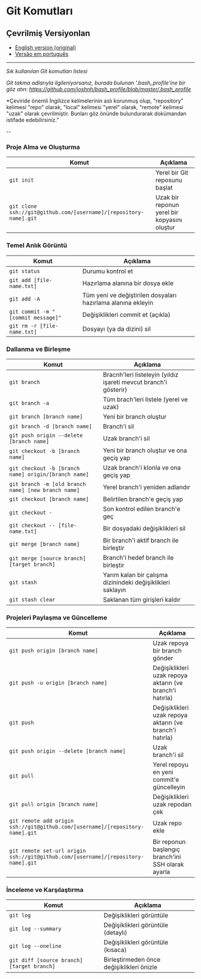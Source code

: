 Git Komutları
============

## Çevrilmiş Versiyonlan
- [English version (original)](README.md)
- [Versão em português](READMEpt.md)

___

_Sık kullanılan Git komutları listesi_

*Git takma adlarıyla ilgileniyorsanız, burada bulunan '.bash_profile'ine bir göz atın: https://github.com/joshnh/bash_profile/blob/master/.bash_profile*

*Çeviride önemli İngilizce kelimelerinin aslı korunmuş olup, "repository" kelimesi "repo" olarak, "local" kelimesi "yerel" olarak, "remote" kelimesi "uzak" olarak çevrilmiştir. Bunları göz önünde bulundurarak dokümandan istifade edebilirsiniz."

--

### Proje Alma ve Oluşturma

| Komut | Açıklama |
| ------- | ----------- |
| `git init` | Yerel bir Git reposunu başlat |
| `git clone ssh://git@github.com/[username]/[repository-name].git` | Uzak bir reponun yerel bir kopyasını oluştur |

### Temel Anlık Görüntü

| Komut | Açıklama |
| ------- | ----------- |
| `git status` | Durumu kontrol et |
| `git add [file-name.txt]` | Hazırlama alanına bir dosya ekle |
| `git add -A` | Tüm yeni ve değiştirilen dosyaları hazırlama alanına ekleyin |
| `git commit -m "[commit message]"` | Değişiklikleri commit et (açıkla) |
| `git rm -r [file-name.txt]` | Dosyayı (ya da dizini) sil |

### Dallanma ve Birleşme

| Komut | Açıklama |
| ------- | ----------- |
| `git branch` | Bracnh'leri listeleyin (yıldız işareti mevcut branch'i gösterir) |
| `git branch -a` | Tüm brach'leri listele (yerel ve uzak) |
| `git branch [branch name]` | Yeni bir branch oluştur |
| `git branch -d [branch name]` | Branch'i sil |
| `git push origin --delete [branch name]` | Uzak branch'i sil |
| `git checkout -b [branch name]` | Yeni bir branch oluştur ve ona geçiş yap |
| `git checkout -b [branch name] origin/[branch name]` | Uzak branch'i klonla ve ona geçiş yap |
| `git branch -m [old branch name] [new branch name]` | Yerel branch'i yeniden adlandır |
| `git checkout [branch name]` | Belirtilen branch'e geçiş yap |
| `git checkout -` | Son kontrol edilen branch'e geç |
| `git checkout -- [file-name.txt]` | Bir dosyadaki değişiklikleri sil |
| `git merge [branch name]` | Bir branch'i aktif branch ile birleştir |
| `git merge [source branch] [target branch]` | Branch'i hedef branch ile birleştir |
| `git stash` | Yarım kalan bir çalışma dizinindeki değişiklikleri saklayın |
| `git stash clear` | Saklanan tüm girişleri kaldır |

### Projeleri Paylaşma ve Güncelleme

| Komut | Açıklama |
| ------- | ----------- |
| `git push origin [branch name]` | Uzak repoya bir branch gönder |
| `git push -u origin [branch name]` | Değişiklikleri uzak repoya aktarın (ve branch'i hatırla) |
| `git push` | Değişiklikleri uzak repoya aktarın (ve branch'i hatırla) |
| `git push origin --delete [branch name]` | Uzak branch'i sil |
| `git pull` | Yerel repoyu en yeni commit'e güncelleyin |
| `git pull origin [branch name]` | Değişiklikleri uzak repodan çek |
| `git remote add origin ssh://git@github.com/[username]/[repository-name].git` | Uzak repo ekle |
| `git remote set-url origin ssh://git@github.com/[username]/[repository-name].git` | Bir reponun başlangıç branch'ini SSH olarak ayarla |

### İnceleme ve Karşılaştırma

| Komut | Açıklama |
| ------- | ----------- |
| `git log` | Değişiklikleri görüntüle |
| `git log --summary` | Değişiklikleri görüntüle (detaylı) |
| `git log --oneline` | Değişiklikleri görüntüle (kısaca) |
| `git diff [source branch] [target branch]` | Birleştirmeden önce değişiklikleri önizle |
